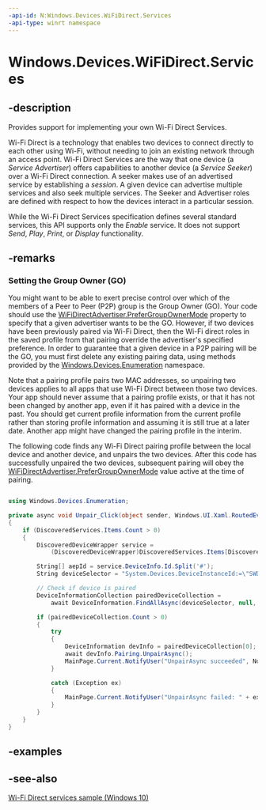 ```yaml
---
-api-id: N:Windows.Devices.WiFiDirect.Services
-api-type: winrt namespace
---
```


# Windows.Devices.WiFiDirect.Services

## -description

Provides support for implementing your own Wi-Fi Direct Services.

Wi-Fi Direct is a technology that enables two devices to connect directly to each other using Wi-Fi, without needing to join an existing network through an access point. Wi-Fi Direct Services are the way that one device (a *Service Advertiser*) offers capabilities to another device (a *Service Seeker*) over a Wi-Fi Direct connection. A seeker makes use of an advertised service by establishing a *session*. A given device can advertise multiple services and also seek multiple services. The Seeker and Advertiser roles are defined with respect to how the devices interact in a particular session.

While the Wi-Fi Direct Services specification defines several standard services, this API supports only the *Enable* service. It does not support *Send*, *Play*, *Print*, or *Display* functionality.

## -remarks

### Setting the Group Owner (GO)

You might want to be able to exert precise control over which of the members of a Peer to Peer (P2P) group is the Group Owner (GO). Your code should use the [WiFiDirectAdvertiser.PreferGroupOwnerMode](wifidirectserviceadvertiser_prefergroupownermode.md) property to specify that a given advertiser wants to be the GO. However, if two devices have been previously paired via Wi-Fi Direct, then the Wi-Fi direct roles in the saved profile from that pairing override the advertiser's specified preference. In order to guarantee that a given device in a P2P pairing will be the GO, you must first delete any existing pairing data, using methods provided by the [Windows.Devices.Enumeration](../windows.devices.enumeration/windows_devices_enumeration.md) namespace.

Note that a pairing profile pairs two MAC addresses, so unpairing two devices applies to all apps that use Wi-Fi Direct between those two devices. Your app should never assume that a pairing profile exists, or that it has not been changed by another app, even if it has paired with a device in the past. You should get current profile information from the current profile rather than storing profile information and assuming it is still true at a later date. Another app might have changed the pairing profile in the interim.

The following code finds any Wi-Fi Direct pairing profile between the local device and another device, and unpairs the two devices. After this code has successfully unpaired the two devices, subsequent pairing will obey the [WiFiDirectAdvertiser.PreferGroupOwnerMode](wifidirectserviceadvertiser_prefergroupownermode.md) value active at the time of pairing.

```csharp

using Windows.Devices.Enumeration;

private async void Unpair_Click(object sender, Windows.UI.Xaml.RoutedEventArgs e)
{
    if (DiscoveredServices.Items.Count > 0)
    {
        DiscoveredDeviceWrapper service = 
            (DiscoveredDeviceWrapper)DiscoveredServices.Items[DiscoveredServices.SelectedIndex];

        String[] aepId = service.DeviceInfo.Id.Split('#');
        String deviceSelector = "System.Devices.DeviceInstanceId:=\"SWD\\WiFiDirect\\" + aepId[1] + "\"";

        // Check if device is paired
        DeviceInformationCollection pairedDeviceCollection = 
            await DeviceInformation.FindAllAsync(deviceSelector, null, DeviceInformationKind.DeviceInterface);

        if (pairedDeviceCollection.Count > 0)
        {
            try
            {
                DeviceInformation devInfo = pairedDeviceCollection[0];
                await devInfo.Pairing.UnpairAsync();
                MainPage.Current.NotifyUser("UnpairAsync succeeded", NotifyType.StatusMessage);
            }

            catch (Exception ex)
            {
                MainPage.Current.NotifyUser("UnpairAsync failed: " + ex.Message, NotifyType.ErrorMessage);
            }
        }
    }
}


```

## -examples

## -see-also

[Wi-Fi Direct services sample (Windows 10)](https://github.com/Microsoft/Windows-universal-samples/tree/master/Samples/WiFiDirectServices)
